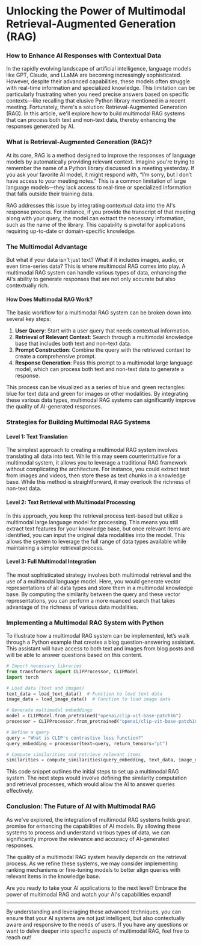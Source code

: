 # Unlocking the Power of Multimodal Retrieval-Augmented Generation (RAG)

### How to Enhance AI Responses with Contextual Data

In the rapidly evolving landscape of artificial intelligence, language models like GPT, Claude, and LLaMA are becoming increasingly sophisticated. However, despite their advanced capabilities, these models often struggle with real-time information and specialized knowledge. This limitation can be particularly frustrating when you need precise answers based on specific contexts—like recalling that elusive Python library mentioned in a recent meeting. Fortunately, there's a solution: Retrieval-Augmented Generation (RAG). In this article, we'll explore how to build multimodal RAG systems that can process both text and non-text data, thereby enhancing the responses generated by AI.

### What is Retrieval-Augmented Generation (RAG)?

At its core, RAG is a method designed to improve the responses of language models by automatically providing relevant context. Imagine you're trying to remember the name of a Python library discussed in a meeting yesterday. If you ask your favorite AI model, it might respond with, “I’m sorry, but I don’t have access to your meeting notes.” This is a common limitation of large language models—they lack access to real-time or specialized information that falls outside their training data.

RAG addresses this issue by integrating contextual data into the AI's response process. For instance, if you provide the transcript of that meeting along with your query, the model can extract the necessary information, such as the name of the library. This capability is pivotal for applications requiring up-to-date or domain-specific knowledge.

### The Multimodal Advantage

But what if your data isn't just text? What if it includes images, audio, or even time-series data? This is where multimodal RAG comes into play. A multimodal RAG system can handle various types of data, enhancing the AI's ability to generate responses that are not only accurate but also contextually rich.

#### How Does Multimodal RAG Work?

The basic workflow for a multimodal RAG system can be broken down into several key steps:

1. **User Query**: Start with a user query that needs contextual information.
2. **Retrieval of Relevant Context**: Search through a multimodal knowledge base that includes both text and non-text data.
3. **Prompt Construction**: Combine the query with the retrieved context to create a comprehensive prompt.
4. **Response Generation**: Pass this prompt to a multimodal large language model, which can process both text and non-text data to generate a response.

This process can be visualized as a series of blue and green rectangles: blue for text data and green for images or other modalities. By integrating these various data types, multimodal RAG systems can significantly improve the quality of AI-generated responses.

### Strategies for Building Multimodal RAG Systems

#### Level 1: Text Translation

The simplest approach to creating a multimodal RAG system involves translating all data into text. While this may seem counterintuitive for a multimodal system, it allows you to leverage a traditional RAG framework without complicating the architecture. For instance, you could extract text from images and videos, then store these as text chunks in a knowledge base. While this method is straightforward, it may overlook the richness of non-text data.

#### Level 2: Text Retrieval with Multimodal Processing

In this approach, you keep the retrieval process text-based but utilize a multimodal large language model for processing. This means you still extract text features for your knowledge base, but once relevant items are identified, you can input the original data modalities into the model. This allows the system to leverage the full range of data types available while maintaining a simpler retrieval process.

#### Level 3: Full Multimodal Integration

The most sophisticated strategy involves both multimodal retrieval and the use of a multimodal language model. Here, you would generate vector representations of all data types and store them in a multimodal knowledge base. By computing the similarity between the query and these vector representations, you can perform a more nuanced search that takes advantage of the richness of various data modalities.

### Implementing a Multimodal RAG System with Python

To illustrate how a multimodal RAG system can be implemented, let’s walk through a Python example that creates a blog question-answering assistant. This assistant will have access to both text and images from blog posts and will be able to answer questions based on this content.

```python
# Import necessary libraries
from transformers import CLIPProcessor, CLIPModel
import torch

# Load data (text and images)
text_data = load_text_data()  # Function to load text data
image_data = load_image_data()  # Function to load image data

# Generate multimodal embeddings
model = CLIPModel.from_pretrained("openai/clip-vit-base-patch16")
processor = CLIPProcessor.from_pretrained("openai/clip-vit-base-patch16")

# Define a query
query = "What is CLIP's contrastive loss function?"
query_embedding = processor(text=query, return_tensors="pt")

# Compute similarities and retrieve relevant items
similarities = compute_similarities(query_embedding, text_data, image_data)
```

This code snippet outlines the initial steps to set up a multimodal RAG system. The next steps would involve defining the similarity computation and retrieval processes, which would allow the AI to answer queries effectively.

### Conclusion: The Future of AI with Multimodal RAG

As we've explored, the integration of multimodal RAG systems holds great promise for enhancing the capabilities of AI models. By allowing these systems to process and understand various types of data, we can significantly improve the relevance and accuracy of AI-generated responses. 

The quality of a multimodal RAG system heavily depends on the retrieval process. As we refine these systems, we may consider implementing ranking mechanisms or fine-tuning models to better align queries with relevant items in the knowledge base.

Are you ready to take your AI applications to the next level? Embrace the power of multimodal RAG and watch your AI's capabilities expand!

* * *

By understanding and leveraging these advanced techniques, you can ensure that your AI systems are not just intelligent, but also contextually aware and responsive to the needs of users. If you have any questions or want to delve deeper into specific aspects of multimodal RAG, feel free to reach out!